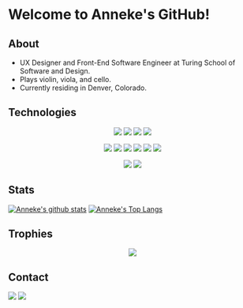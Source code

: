 # Welcome to Anneke's GitHub!

## About
* UX Designer and Front-End Software Engineer at Turing School of Software and Design.
* Plays violin, viola, and cello.
* Currently residing in Denver, Colorado.

## Technologies

<p align="center">
<img src="https://img.shields.io/badge/javascript%20-%23323330.svg?&style=for-the-badge&logo=javascript&logoColor=%23F7DF1E"/>
<img src="https://img.shields.io/badge/html5%20-%23E34F26.svg?&style=for-the-badge&logo=html5&logoColor=white"/>
<img src="https://img.shields.io/badge/css3%20-%231572B6.svg?&style=for-the-badge&logo=css3&logoColor=white"/>
<img src="https://img.shields.io/badge/SASS%20-hotpink.svg?&style=for-the-badge&logo=SASS&logoColor=white"/>
<!-- <img src="https://img.shields.io/badge/react%20-%2320232a.svg?&style=for-the-badge&logo=react&logoColor=%2361DAFB"/> -->
<!-- <img src="https://img.shields.io/badge/redux%20-%23593d88.svg?&style=for-the-badge&logo=redux&logoColor=white"/> -->
<!-- <img src="https://img.shields.io/badge/TypeScript-007ACC?style=for-the-badge&logo=typescript&logoColor=white"/> -->
<!-- <img src="https://img.shields.io/badge/React_Router-CA4245?style=for-the-badge&logo=react-router&logoColor=white"/> -->
</p>

<p align="center">
<img src="https://img.shields.io/badge/node.js%20-%2343853D.svg?&style=for-the-badge&logo=node.js&logoColor=white"/>
<img src="https://img.shields.io/badge/express.js%20-%23404d59.svg?&style=for-the-badge"/>
<img src="https://img.shields.io/badge/git%20-%23F05033.svg?&style=for-the-badge&logo=git&logoColor=white"/>
<img src="https://img.shields.io/badge/github%20-%23121011.svg?&style=for-the-badge&logo=github&logoColor=white"/>
<img src="https://img.shields.io/badge/Heroku-430098?style=for-the-badge&logo=heroku&logoColor=white"/>
<img src="https://img.shields.io/badge/webpack%20-%238DD6F9.svg?&style=for-the-badge&logo=webpack&logoColor=black"/>
<!-- <img src ="https://img.shields.io/badge/postgres-%23316192.svg?&style=for-the-badge&logo=postgresql&logoColor=white"/> -->
<!-- <img src="https://img.shields.io/badge/travisci%20-%232B2F33.svg?&style=for-the-badge&logo=travis&logoColor=white"/> -->
</p>

<p align="center">
<img src="https://img.shields.io/badge/-mocha-%238D6748?&style=for-the-badge&logo=mocha&logoColor=white"/>
<img src="https://img.shields.io/badge/chai-A11404?style=for-the-badge&logo=chai&logoColor=white"/>
<!-- <img src="https://img.shields.io/badge/jest%20-%23231123.svg?&style=for-the-badge&logo=jest&logoColor=%23E34F26"/> -->
<!-- <img src="https://img.shields.io/badge/-Testing%20Library-%23E33332?&style=for-the-badge&logo=testing-library&logoColor=white"/> -->
</p>

## Stats
[![Anneke's github stats](https://github-readme-stats.vercel.app/api?username=aemiers&theme=monokai)](https://github.com/aemiers/github-readme-stats)
[![Anneke's Top Langs](https://github-readme-stats.vercel.app/api/top-langs/?username=aemiers&langs_count=5&theme=monokai&layout=compact)](https://github.com/aemiers/github-readme-stats)

## Trophies
<p align="center">
  <img alig src="https://github-profile-trophy.vercel.app/?username=aemiers&column=6&theme=monokai&margin-w=20&rank=SSS,SS,S,AAA,AA,A,B,C" />
</p>

## Contact
[linkedin]: https://www.linkedin.com/in/anneke-miers/
[<img src="https://img.shields.io/badge/linkedin-%230077B5.svg?&style=for-the-badge&logo=linkedin&logoColor=white" />](https://www.linkedin.com/in/anneke-miers)
[<img src="https://img.shields.io/badge/Gmail-D14836?style=for-the-badge&logo=gmail&logoColor=white" />](mailto:annekemiers.am@gmail.com)
